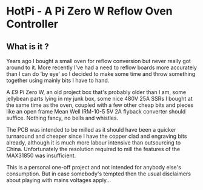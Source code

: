 # HotPi - A Pi Zero W Reflow Oven Controller

## What is it ?
Years ago I bought a small oven for reflow conversion but never really got
around to it.  More recently I've had a need to reflow boards more accurately
than I can do 'by eye' so I decided to make some time and throw something
together using mainly bits I have to hand.

A &pound;9 Pi Zero W, an old project box that's probably older than I am, some
jellybean parts lying in my junk box, some nice 480V 25A SSRs I bought at the
same time as the oven, coupled with a few other cheap bits and pieces like an
open frame Mean Well IRM-10-5 5V 2A flyback converter should suffice.  Nothing
fancy, no bells and whistles.

The PCB was intended to be milled as it should have been a quicker turnaround
and cheaper since I have the copper clad and engraving bits already, although it
is much more labour intensive than outsourcing to China.  Unfortunately the
resolution required to mill the features of the MAX31850 was insufficient.

This is a personal one-off project and not intended for anybody else's
consumption.  But in case somebody's tempted then the usual disclaimers about
playing with mains voltages apply...
